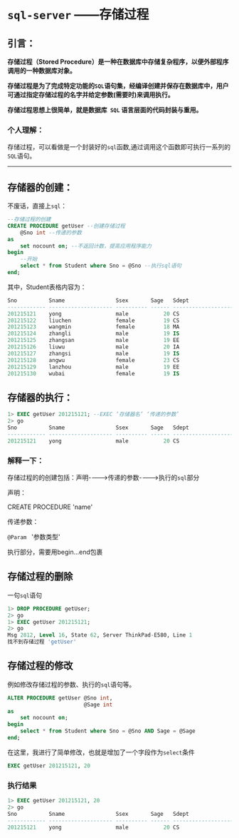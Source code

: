 # `sql-server` ——存储过程

## 引言：

**存储过程（Stored Procedure）是一种在数据库中存储复杂程序，以便外部程序调用的一种数据库对象。**

**存储过程是为了完成特定功能的`SQL`语句集，经编译创建并保存在数据库中，用户可通过指定存储过程的名字并给定参数(需要时)来调用执行。**

**存储过程思想上很简单，就是数据库` SQL` 语言层面的代码封装与重用。**

### 个人理解：

存储过程，可以看做是一个封装好的`sql`函数,通过调用这个函数即可执行一系列的`SQL`语句。

--------------------------

## 存储器的创建：

不废话，直接上`sql`：

```sql
--存储过程的创建
CREATE PROCEDURE getUser --创建存储过程
    @Sno int --传递的参数
as
    set nocount on; --不返回计数，提高应用程序能力
begin
    --开始
    select * from Student where Sno = @Sno --执行sql语句
end;
```

其中，Student表格内容为：

```sql
Sno          Sname                Ssex       Sage   Sdept               
------------ -------------------- ---------- ------ --------------------
201215121    yong                 male           20 CS                  
201215122    liuchen              female         19 CS                  
201215123    wangmin              female         18 MA                  
201215124    zhangli              male           19 IS                  
201215125    zhangsan             male           19 EE                  
201215126    liuwu                male           20 IA                  
201215127    zhangsi              male           19 IS                  
201215128    angwu                female         23 CS                  
201215129    lanzhou              male           19 EE                  
201215130    wubai                female         19 IS                  
```

## 存储器的执行：

```sql
1> EXEC getUser 201215121; --EXEC ‘存储器名’ ‘传递的参数’
2> go
Sno          Sname                Ssex       Sage   Sdept               
------------ -------------------- ---------- ------ --------------------
201215121    yong                 male           20 CS                  
```



### 解释一下：

存储过程的的创建包括：声明---->传递的参数---->执行的`sql`部分

声明：

CREATE PROCEDURE 'name'

传递参数：

`@Param `  '参数类型'

执行部分，需要用begin...end包裹

## 存储过程的删除

一句`sql`语句

```sql
1> DROP PROCEDURE getUser;
2> go
1> EXEC getUser 201215121;
2> go
Msg 2812, Level 16, State 62, Server ThinkPad-E580, Line 1
找不到存储过程 'getUser'
```

## 存储过程的修改

例如修改存储过程的参数、执行的`sql`语句等。

```sql
ALTER PROCEDURE getUser @Sno int,
                        @Sage int
as
    set nocount on;
begin
    select * from Student where Sno = @Sno AND Sage = @Sage
end;
```

在这里，我进行了简单修改，也就是增加了一个字段作为`select`条件

```sql
EXEC getUser 201215121, 20
```

### 执行结果

```sql
1> EXEC getUser 201215121, 20
2> go
Sno          Sname                Ssex       Sage   Sdept               
------------ -------------------- ---------- ------ --------------------
201215121    yong                 male           20 CS                  
```

